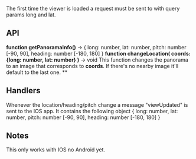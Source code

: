 The first time the viewer is loaded a request must be sent to with query params long and lat. 
## API

**function getPanoramaInfo()** -> { 
	long: number, 
	lat: number, 
	pitch: number [-90, 90],
	heading: number [-180, 180] 
}
**function changeLocation( coords: {long: number, lat: number} )** -> void
This function changes the panorama to an image that corresponds to **coords**. If there's no nearby image it'll default to the last one. 
**

## Handlers

Whenever the location/heading/pitch change a message "viewUpdated" is sent to the IOS app. It contains the following object  { 
	long: number, 
	lat: number, 
	pitch: number [-90, 90],
	heading: number [-180, 180] 
}

## Notes
This only works with IOS no Android yet.